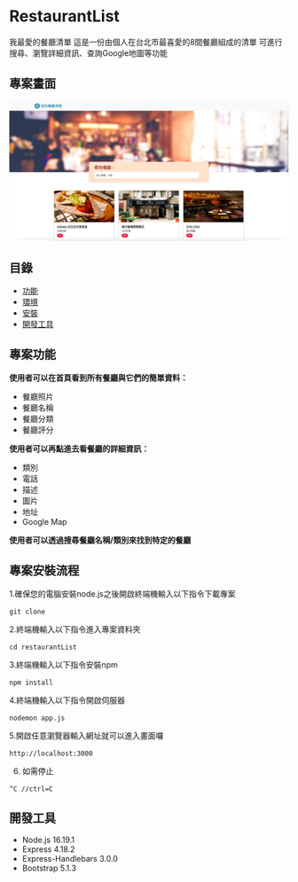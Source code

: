 # RestaurantList

我最愛的餐廳清單
這是一份由個人在台北市最喜愛的8間餐廳組成的清單
可進行搜尋、瀏覽詳細資訊、查詢Google地圖等功能

## 專案畫面
![MyImage](/Restaurant_List_photo.png)

## 目錄

- [功能](#專案功能)
- [環境](#環境建置)
- [安裝](#專案安裝流程)
- [開發工具](#開發工具)

## 專案功能
**使用者可以在首頁看到所有餐廳與它們的簡單資料：**
  * 餐廳照片
  * 餐廳名稱
  * 餐廳分類
  * 餐廳評分

**使用者可以再點進去看餐廳的詳細資訊：**
  * 類別
  * 電話
  * 描述
  * 圖片
  * 地址
  * Google Map
  
**使用者可以透過搜尋餐廳名稱/類別來找到特定的餐廳**

## 專案安裝流程
1.確保您的電腦安裝node.js之後開啟終端機輸入以下指令下載專案
```
git clone 
```
2.終端機輸入以下指令進入專案資料夾
```
cd restaurantList
```
3.終端機輸入以下指令安裝npm
```
npm install
```
4.終端機輸入以下指令開啟伺服器
```
nodemon app.js
```
5.開啟任意瀏覽器輸入網址就可以進入畫面囉
```
http://localhost:3000
```
6. 如需停止
```
^C //ctrl=C
```

## 開發工具
+ Node.js 16.19.1
+ Express 4.18.2
+ Express-Handlebars 3.0.0
+ Bootstrap 5.1.3